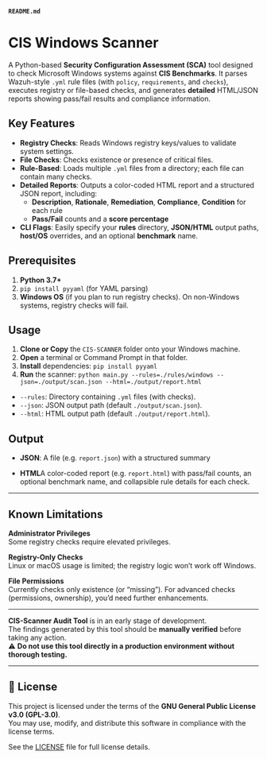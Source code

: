 **`README.md`**

# CIS Windows Scanner

A Python-based **Security Configuration Assessment (SCA)** tool designed to check Microsoft Windows systems against **CIS Benchmarks**. It parses Wazuh-style `.yml` rule files (with `policy`, `requirements`, and `checks`), executes registry or file-based checks, and generates **detailed** HTML/JSON reports showing pass/fail results and compliance information.

## Key Features

- **Registry Checks**: Reads Windows registry keys/values to validate system settings.  
- **File Checks**: Checks existence or presence of critical files.  
- **Rule-Based**: Loads multiple `.yml` files from a directory; each file can contain many checks.  
- **Detailed Reports**: Outputs a color-coded HTML report and a structured JSON report, including:
  - **Description**, **Rationale**, **Remediation**, **Compliance**, **Condition** for each rule
  - **Pass/Fail** counts and a **score percentage**  
- **CLI Flags**: Easily specify your **rules** directory, **JSON/HTML** output paths, **host/OS** overrides, and an optional **benchmark** name.

## Prerequisites

1. **Python 3.7+**  
2. `pip install pyyaml` (for YAML parsing)  
3. **Windows OS** (if you plan to run registry checks). On non-Windows systems, registry checks will fail.

## Usage

1. **Clone or Copy** the `CIS-SCANNER` folder onto your Windows machine.  
2. **Open** a terminal or Command Prompt in that folder.  
3. **Install** dependencies: 
`pip install pyyaml`
4. **Run** the scanner: 
`python main.py --rules=./rules/windows --json=./output/scan.json --html=./output/report.html`
- `--rules`: Directory containing `.yml` files (with checks).  
- `--json`: JSON output path (default `./output/scan.json`).  
- `--html`: HTML output path (default `./output/report.html`).  


## Output

- **JSON**: A file (e.g. `report.json`) with a structured summary

- **HTML**A color-coded report (e.g. `report.html`) with pass/fail counts, an optional benchmark name, and collapsible rule details for each check.

---

## Known Limitations

**Administrator Privileges**  
Some registry checks require elevated privileges.

**Registry-Only Checks**  
Linux or macOS usage is limited; the registry logic won’t work off Windows.

**File Permissions**  
Currently checks only existence (or “missing”). For advanced checks (permissions, ownership), you’d need further enhancements.


---

**CIS-Scanner Audit Tool** is in an early stage of development.  
The findings generated by this tool should be **manually verified** before taking any action.  
⚠️ **Do not use this tool directly in a production environment without thorough testing.**

---
## 📄 License

This project is licensed under the terms of the **GNU General Public License v3.0 (GPL-3.0)**.  
You may use, modify, and distribute this software in compliance with the license terms.

See the [LICENSE](./LICENSE) file for full license details.

